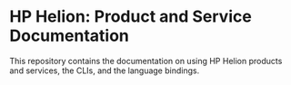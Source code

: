# HP Helion: Product and Service Documentation
This repository contains the documentation on using HP Helion products and services, the CLIs, and the language bindings.
